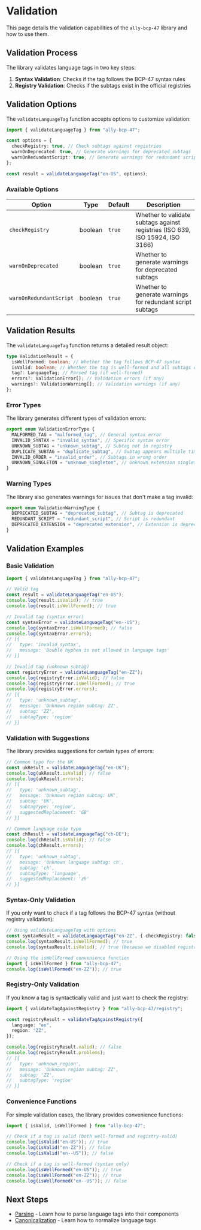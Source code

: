 # Validation

This page details the validation capabilities of the `ally-bcp-47` library and how to use them.

<InteractiveTagBuilder />

## Validation Process

The library validates language tags in two key steps:

1. **Syntax Validation**: Checks if the tag follows the BCP-47 syntax rules
2. **Registry Validation**: Checks if the subtags exist in the official registries

## Validation Options

The `validateLanguageTag` function accepts options to customize validation:

```typescript
import { validateLanguageTag } from "ally-bcp-47";

const options = {
  checkRegistry: true, // Check subtags against registries
  warnOnDeprecated: true, // Generate warnings for deprecated subtags
  warnOnRedundantScript: true, // Generate warnings for redundant script subtags
};

const result = validateLanguageTag("en-US", options);
```

### Available Options

| Option                  | Type    | Default | Description                                                                   |
| ----------------------- | ------- | ------- | ----------------------------------------------------------------------------- |
| `checkRegistry`         | boolean | `true`  | Whether to validate subtags against registries (ISO 639, ISO 15924, ISO 3166) |
| `warnOnDeprecated`      | boolean | `true`  | Whether to generate warnings for deprecated subtags                           |
| `warnOnRedundantScript` | boolean | `true`  | Whether to generate warnings for redundant script subtags                     |

## Validation Results

The `validateLanguageTag` function returns a detailed result object:

```typescript
type ValidationResult = {
  isWellFormed: boolean; // Whether the tag follows BCP-47 syntax
  isValid: boolean; // Whether the tag is well-formed and all subtags exist
  tag?: LanguageTag; // Parsed tag (if well-formed)
  errors?: ValidationError[]; // Validation errors (if any)
  warnings?: ValidationWarning[]; // Validation warnings (if any)
};
```

### Error Types

The library generates different types of validation errors:

```typescript
export enum ValidationErrorType {
  MALFORMED_TAG = "malformed_tag", // General syntax error
  INVALID_SYNTAX = "invalid_syntax", // Specific syntax error
  UNKNOWN_SUBTAG = "unknown_subtag", // Subtag not in registry
  DUPLICATE_SUBTAG = "duplicate_subtag", // Subtag appears multiple times
  INVALID_ORDER = "invalid_order", // Subtags in wrong order
  UNKNOWN_SINGLETON = "unknown_singleton", // Unknown extension singleton
}
```

### Warning Types

The library also generates warnings for issues that don't make a tag invalid:

```typescript
export enum ValidationWarningType {
  DEPRECATED_SUBTAG = "deprecated_subtag", // Subtag is deprecated
  REDUNDANT_SCRIPT = "redundant_script", // Script is redundant
  DEPRECATED_EXTENSION = "deprecated_extension", // Extension is deprecated
}
```

## Validation Examples

### Basic Validation

```typescript
import { validateLanguageTag } from "ally-bcp-47";

// Valid tag
const result = validateLanguageTag("en-US");
console.log(result.isValid); // true
console.log(result.isWellFormed); // true

// Invalid tag (syntax error)
const syntaxError = validateLanguageTag("en--US");
console.log(syntaxError.isWellFormed); // false
console.log(syntaxError.errors);
// [{
//   type: 'invalid_syntax',
//   message: 'Double hyphen is not allowed in language tags'
// }]

// Invalid tag (unknown subtag)
const registryError = validateLanguageTag("en-ZZ");
console.log(registryError.isValid); // false
console.log(registryError.isWellFormed); // true
console.log(registryError.errors);
// [{
//   type: 'unknown_subtag',
//   message: 'Unknown region subtag: ZZ',
//   subtag: 'ZZ',
//   subtagType: 'region'
// }]
```

### Validation with Suggestions

The library provides suggestions for certain types of errors:

```typescript
// Common typo for the UK
const ukResult = validateLanguageTag("en-UK");
console.log(ukResult.isValid); // false
console.log(ukResult.errors);
// [{
//   type: 'unknown_subtag',
//   message: 'Unknown region subtag: UK',
//   subtag: 'UK',
//   subtagType: 'region',
//   suggestedReplacement: 'GB'
// }]

// Common language code typo
const chResult = validateLanguageTag("ch-DE");
console.log(chResult.isValid); // false
console.log(chResult.errors);
// [{
//   type: 'unknown_subtag',
//   message: 'Unknown language subtag: ch',
//   subtag: 'ch',
//   subtagType: 'language',
//   suggestedReplacement: 'zh'
// }]
```

### Syntax-Only Validation

If you only want to check if a tag follows the BCP-47 syntax (without registry validation):

```typescript
// Using validateLanguageTag with options
const syntaxResult = validateLanguageTag("en-ZZ", { checkRegistry: false });
console.log(syntaxResult.isWellFormed); // true
console.log(syntaxResult.isValid); // true (because we disabled registry validation)

// Using the isWellFormed convenience function
import { isWellFormed } from "ally-bcp-47";
console.log(isWellFormed("en-ZZ")); // true
```

### Registry-Only Validation

If you know a tag is syntactically valid and just want to check the registry:

```typescript
import { validateTagAgainstRegistry } from "ally-bcp-47/registry";

const registryResult = validateTagAgainstRegistry({
  language: "en",
  region: "ZZ",
});

console.log(registryResult.valid); // false
console.log(registryResult.problems);
// [{
//   type: 'unknown_region',
//   message: 'Unknown region subtag: ZZ',
//   subtag: 'ZZ',
//   subtagType: 'region'
// }]
```

### Convenience Functions

For simple validation cases, the library provides convenience functions:

```typescript
import { isValid, isWellFormed } from "ally-bcp-47";

// Check if a tag is valid (both well-formed and registry-valid)
console.log(isValid("en-US")); // true
console.log(isValid("en-ZZ")); // false
console.log(isValid("en--US")); // false

// Check if a tag is well-formed (syntax only)
console.log(isWellFormed("en-US")); // true
console.log(isWellFormed("en-ZZ")); // true
console.log(isWellFormed("en--US")); // false
```

## Next Steps

- [Parsing](./parsing) - Learn how to parse language tags into their components
- [Canonicalization](./canonicalization) - Learn how to normalize language tags

